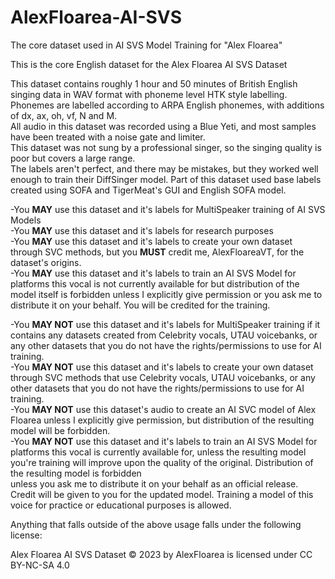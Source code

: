 # AlexFloarea-AI-SVS
The core dataset used in AI SVS Model Training for "Alex Floarea"

This is the core English dataset for the Alex Floarea AI SVS Dataset

This dataset contains roughly 1 hour and 50 minutes of British English singing data in WAV format with phoneme level HTK style labelling.  
Phonemes are labelled according to ARPA English phonemes, with additions of dx, ax, oh, vf, N and M.  
All audio in this dataset was recorded using a Blue Yeti, and most samples have been treated with a noise gate and limiter.  
This dataset was not sung by a professional singer, so the singing quality is poor but covers a large range.  
The labels aren't perfect, and there may be mistakes, but they worked well enough to train their DiffSinger model.
Part of this dataset used base labels created using SOFA and TigerMeat's GUI and English SOFA model.

-You **MAY** use this dataset and it's labels for MultiSpeaker training of AI SVS Models  
-You **MAY** use this dataset and it's labels for research purposes  
-You **MAY** use this dataset and it's labels to create your own dataset through SVC methods, but you **MUST** credit me, AlexFloareaVT, for the dataset's origins.  
-You **MAY** use this dataset and it's labels to train an AI SVS Model for platforms this vocal is not currently available for but distribution of the model itself is forbidden unless I explicitly give permission or you ask me to distribute it on your behalf. You will be credited for the training.  

-You **MAY NOT** use this dataset and it's labels for MultiSpeaker training if it contains any datasets created from Celebrity vocals, UTAU voicebanks, or any other datasets that you do not have the rights/permissions to use for AI training.  
-You **MAY NOT** use this dataset and it's labels to create your own dataset through SVC methods that use Celebrity vocals, UTAU voicebanks, or any other datasets that you do not have the rights/permissions to use for AI training.  
-You **MAY NOT** use this dataset's audio to create an AI SVC model of Alex Floarea unless I explicitly give permission, but distribution of the resulting model will be forbidden.  
-You **MAY NOT** use this dataset and it's labels to train an AI SVS Model for platforms this vocal is currently available for, unless the resulting model you're training will improve upon the quality of the original. Distribution of the resulting model is forbidden  
 unless you ask me to distribute it on your behalf as an official release. Credit will be given to you for the updated model. Training a model of this voice for practice or educational purposes is allowed.  

Anything that falls outside of the above usage falls under the following license:

Alex Floarea AI SVS Dataset © 2023 by AlexFloarea is licensed under CC BY-NC-SA 4.0 
